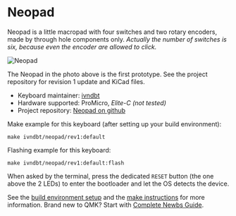 # Neopad

Neopad is a little macropad with four switches and two rotary encoders, made by through hole components only.
_Actually the number of switches is six, because even the encoder are allowed to click._

![Neopad](https://i.imgur.com/TgOkj2Fh.jpg "Neopad first proto")

The Neopad in the photo above is the first prototype. See the project repository for revision 1 update and KiCad files.

* Keyboard maintainer: [ivndbt](https://github.com/ivndbt)
* Hardware supported: ProMicro, _Elite-C (not tested)_
* Project repository: [Neopad on github](https://github.com/ivndbt/neopad)

Make example for this keyboard (after setting up your build environment):

    make ivndbt/neopad/rev1:default

Flashing example for this keyboard:

    make ivndbt/neopad/rev1:default:flash

When asked by the terminal, press the dedicated `RESET` button (the one above the 2 LEDs) to enter the bootloader and let the OS detects the device.

See the [build environment setup](https://docs.qmk.fm/#/getting_started_build_tools) and the [make instructions](https://docs.qmk.fm/#/getting_started_make_guide) for more information. Brand new to QMK? Start with [Complete Newbs Guide](https://docs.qmk.fm/#/newbs).

